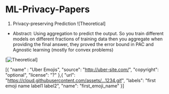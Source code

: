 # ML-Privacy-Papers
1. Privacy-preserving Prediction ![Theoretical]
* Abstract: 
Using aggregation to predict the output. So you train different models on different fractions of training data then you aggregate when providing the final answer, they proved the error bound in PAC and Agnostic learning (mostly for convex problems)



[![Theoretical](https://i.imgur.com/IP38qWp.png)]


[{
  "name" : "Uber Emojis",
  "source": "http://uber-site.com/",
  "copyright": "optional",
  "license": "?"
},{
  "url": "https://cloud.githubusercontent.com/assets/...1234.gif",
  "labels": "first emoji name label1 label2",
  "name": "first_emoji_name"
}]

